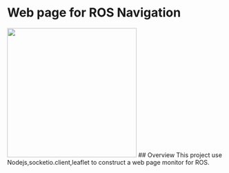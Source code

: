 # Web page for ROS Navigation
<img src="./shotcut.gif" width="300">
## Overview
This project use Nodejs,socketio.client,leaflet to construct a web page monitor for ROS.
